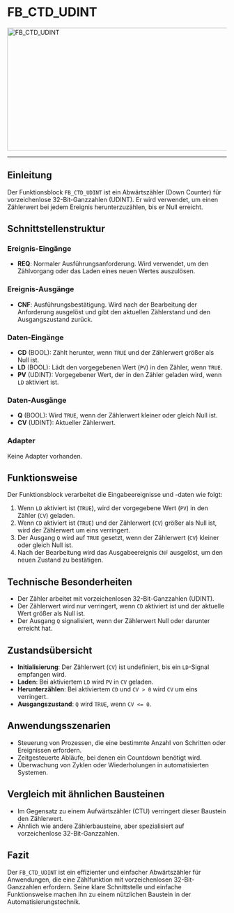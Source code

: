 # FB_CTD_UDINT

<img width="1411" height="282" alt="FB_CTD_UDINT" src="https://github.com/user-attachments/assets/a8aab825-6766-4328-b0cb-4b841157bc33" />

* * * * * * * * * *
## Einleitung
Der Funktionsblock `FB_CTD_UDINT` ist ein Abwärtszähler (Down Counter) für vorzeichenlose 32-Bit-Ganzzahlen (UDINT). Er wird verwendet, um einen Zählerwert bei jedem Ereignis herunterzuzählen, bis er Null erreicht.

## Schnittstellenstruktur

### **Ereignis-Eingänge**
- **REQ**: Normaler Ausführungsanforderung. Wird verwendet, um den Zählvorgang oder das Laden eines neuen Wertes auszulösen.

### **Ereignis-Ausgänge**
- **CNF**: Ausführungsbestätigung. Wird nach der Bearbeitung der Anforderung ausgelöst und gibt den aktuellen Zählerstand und den Ausgangszustand zurück.

### **Daten-Eingänge**
- **CD** (BOOL): Zählt herunter, wenn `TRUE` und der Zählerwert größer als Null ist.
- **LD** (BOOL): Lädt den vorgegebenen Wert (`PV`) in den Zähler, wenn `TRUE`.
- **PV** (UDINT): Vorgegebener Wert, der in den Zähler geladen wird, wenn `LD` aktiviert ist.

### **Daten-Ausgänge**
- **Q** (BOOL): Wird `TRUE`, wenn der Zählerwert kleiner oder gleich Null ist.
- **CV** (UDINT): Aktueller Zählerwert.

### **Adapter**
Keine Adapter vorhanden.

## Funktionsweise
Der Funktionsblock verarbeitet die Eingabeereignisse und -daten wie folgt:
1. Wenn `LD` aktiviert ist (`TRUE`), wird der vorgegebene Wert (`PV`) in den Zähler (`CV`) geladen.
2. Wenn `CD` aktiviert ist (`TRUE`) und der Zählerwert (`CV`) größer als Null ist, wird der Zählerwert um eins verringert.
3. Der Ausgang `Q` wird auf `TRUE` gesetzt, wenn der Zählerwert (`CV`) kleiner oder gleich Null ist.
4. Nach der Bearbeitung wird das Ausgabeereignis `CNF` ausgelöst, um den neuen Zustand zu bestätigen.

## Technische Besonderheiten
- Der Zähler arbeitet mit vorzeichenlosen 32-Bit-Ganzzahlen (UDINT).
- Der Zählerwert wird nur verringert, wenn `CD` aktiviert ist und der aktuelle Wert größer als Null ist.
- Der Ausgang `Q` signalisiert, wenn der Zählerwert Null oder darunter erreicht hat.

## Zustandsübersicht
- **Initialisierung**: Der Zählerwert (`CV`) ist undefiniert, bis ein `LD`-Signal empfangen wird.
- **Laden**: Bei aktiviertem `LD` wird `PV` in `CV` geladen.
- **Herunterzählen**: Bei aktiviertem `CD` und `CV > 0` wird `CV` um eins verringert.
- **Ausgangszustand**: `Q` wird `TRUE`, wenn `CV <= 0`.

## Anwendungsszenarien
- Steuerung von Prozessen, die eine bestimmte Anzahl von Schritten oder Ereignissen erfordern.
- Zeitgesteuerte Abläufe, bei denen ein Countdown benötigt wird.
- Überwachung von Zyklen oder Wiederholungen in automatisierten Systemen.

## Vergleich mit ähnlichen Bausteinen
- Im Gegensatz zu einem Aufwärtszähler (CTU) verringert dieser Baustein den Zählerwert.
- Ähnlich wie andere Zählerbausteine, aber spezialisiert auf vorzeichenlose 32-Bit-Ganzzahlen.

## Fazit
Der `FB_CTD_UDINT` ist ein effizienter und einfacher Abwärtszähler für Anwendungen, die eine Zählfunktion mit vorzeichenlosen 32-Bit-Ganzzahlen erfordern. Seine klare Schnittstelle und einfache Funktionsweise machen ihn zu einem nützlichen Baustein in der Automatisierungstechnik.
